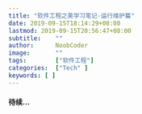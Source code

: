 ```yaml
---
title: "软件工程之美学习笔记-运行维护篇"
date: 2019-09-15T18:14:29+08:00
lastmod: 2019-09-15T20:56:47+08:00
subtitle:    ""  
author:      NoobCoder
image:       ""
tags:        ["软件工程"]
categories:  ["Tech" ]
keywords: [ ]
---
```


#### 待续...